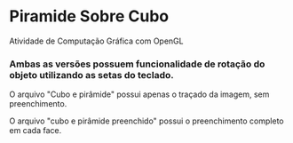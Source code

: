 # Piramide Sobre Cubo
Atividade de Computação Gráfica com OpenGL

### Ambas as versões possuem funcionalidade de rotação do objeto utilizando as setas do teclado.
O arquivo "Cubo e pirâmide" possui apenas o traçado da imagem, sem preenchimento.

O arquivo "cubo e pirâmide preenchido" possui o preenchimento completo em cada face.
